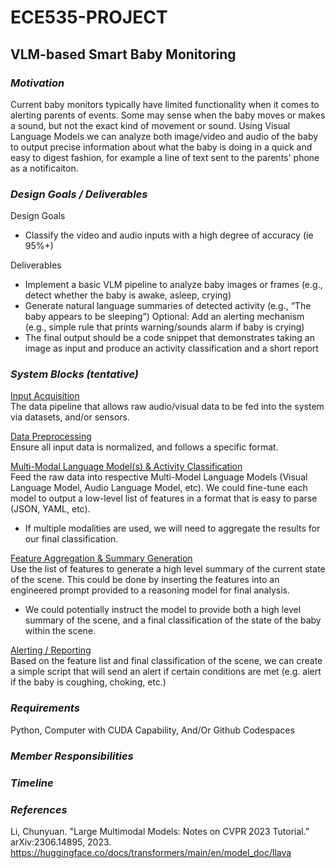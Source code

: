 # ECE535-PROJECT
## VLM-based Smart Baby Monitoring

### *Motivation*
Current baby monitors typically have limited functionality when it comes to alerting parents of events. Some may sense when the baby moves or makes a sound, but not the exact kind of movement or sound. 
Using Visual Language Models we can analyze both image/video and audio of the baby to output precise information about what the baby is doing in a quick and easy to digest fashion, for example a line 
of text sent to the parents' phone as a notificaiton. 
### *Design Goals / Deliverables*
Design Goals
* Classify the video and audio inputs with a high degree of accuracy (ie 95%+) 

Deliverables

* Implement a basic VLM pipeline to analyze baby images or frames (e.g., detect whether the baby is awake, asleep, crying)
* Generate natural language summaries of detected activity (e.g., “The baby appears to be sleeping”) Optional: Add an alerting mechanism (e.g., simple rule that prints warning/sounds alarm if baby is crying)
* The final output should be a code snippet that demonstrates taking an image as input and produce an activity classification and a short report
  
### *System Blocks (tentative)*
<ins>Input Acquisition</ins><br>
The data pipeline that allows raw audio/visual data to be fed into the system via datasets, and/or sensors.

<ins>Data Preprocessing</ins><br>
Ensure all input data is normalized, and follows a specific format.

<ins>Multi-Modal Language Model(s) & Activity Classification</ins><br>
Feed the raw data into respective Multi-Model Language Models (Visual Language Model, Audio Language Model, etc). We could fine-tune each model to output a low-level list of features in a format that is easy to parse (JSON, YAML, etc).

- If multiple modalities are used, we will need to aggregate the results for our final classification. 

<ins>Feature Aggregation & Summary Generation</ins><br>
Use the list of features to generate a high level summary of the current state of the scene. This could be done by inserting the features into an engineered prompt provided to a reasoning model for final analysis.

- We could potentially instruct the model to provide both a high level summary of the scene, and a final classification of the state of the baby within the scene.

<ins>Alerting / Reporting</ins><br>
Based on the feature list and final classification of the scene, we can create a simple script that will send an alert if certain conditions are met (e.g. alert if the baby is coughing, choking, etc.)

### *Requirements*
Python, Computer with CUDA Capability, And/Or Github Codespaces
### *Member Responsibilities*

### *Timeline*

### *References*

Li, Chunyuan. "Large Multimodal Models: Notes on CVPR 2023 Tutorial." arXiv:2306.14895, 2023.
https://huggingface.co/docs/transformers/main/en/model_doc/llava


